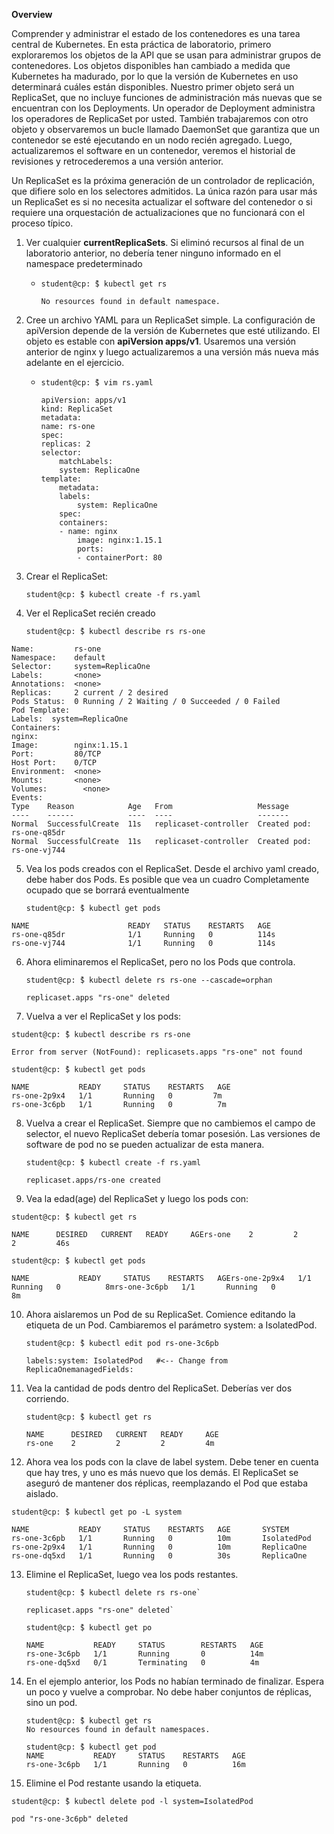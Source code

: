**Overview**

Comprender y administrar el estado de los contenedores es una tarea central de Kubernetes. En esta práctica de laboratorio, primero exploraremos los objetos de la API que se usan para administrar grupos de contenedores. Los objetos disponibles han cambiado a medida que Kubernetes ha madurado, por lo que la versión de Kubernetes en uso determinará cuáles están disponibles. Nuestro primer objeto será un ReplicaSet, que no incluye funciones de administración más nuevas que se encuentran con los Deployments. Un operador de Deployment administra los operadores de ReplicaSet por usted. También trabajaremos con otro objeto y observaremos un bucle llamado DaemonSet que garantiza que un contenedor se esté ejecutando en un nodo recién agregado. Luego, actualizaremos el software en un contenedor, veremos el historial de revisiones y retrocederemos a una versión anterior.

Un ReplicaSet es la próxima generación de un controlador de replicación, que difiere solo en los selectores admitidos. La única razón para usar más un ReplicaSet es si no necesita actualizar el software del contenedor o si requiere una orquestación de actualizaciones que no funcionará con el proceso típico.


1. Ver cualquier **currentReplicaSets**. Si eliminó recursos al final de un laboratorio anterior, no debería tener ninguno informado en el namespace predeterminado

    - `student@cp: ̃$ kubectl get rs`

      `No resources found in default namespace.`



2. Cree un archivo YAML para un ReplicaSet simple. La configuración de apiVersion depende de la versión de Kubernetes que esté utilizando. El objeto es estable con **apiVersion apps/v1**. Usaremos una versión anterior de nginx y luego actualizaremos a una versión más nueva más adelante en el ejercicio.

    - `student@cp: ̃$ vim rs.yaml`

        ```
        apiVersion: apps/v1
        kind: ReplicaSet
        metadata:
        name: rs-one
        spec:
        replicas: 2
        selector:
            matchLabels:
            system: ReplicaOne
        template:
            metadata:
            labels:
                system: ReplicaOne
            spec:
            containers:
            - name: nginx
                image: nginx:1.15.1
                ports:
                - containerPort: 80
        ```
3.  Crear el ReplicaSet:

    `student@cp: ̃$ kubectl create -f rs.yaml`

4. Ver el ReplicaSet recién creado

    `student@cp: ̃$ kubectl describe rs rs-one`

```
Name:         rs-one
Namespace:    default
Selector:     system=ReplicaOne
Labels:       <none>
Annotations:  <none>
Replicas:     2 current / 2 desired
Pods Status:  0 Running / 2 Waiting / 0 Succeeded / 0 Failed
Pod Template:
Labels:  system=ReplicaOne
Containers:
nginx:
Image:        nginx:1.15.1
Port:         80/TCP
Host Port:    0/TCP
Environment:  <none>
Mounts:       <none>
Volumes:        <none>
Events:
Type    Reason            Age   From                   Message
----    ------            ----  ----                   -------
Normal  SuccessfulCreate  11s   replicaset-controller  Created pod: rs-one-q85dr
Normal  SuccessfulCreate  11s   replicaset-controller  Created pod: rs-one-vj744

```

5. Vea los pods creados con el ReplicaSet. Desde el archivo yaml creado, debe haber dos Pods. Es posible que vea un cuadro Completamente ocupado que se borrará eventualmente

    `student@cp: ̃$ kubectl get pods`

```
NAME                      READY   STATUS    RESTARTS   AGE
rs-one-q85dr              1/1     Running   0          114s
rs-one-vj744              1/1     Running   0          114s
```
6. Ahora eliminaremos el ReplicaSet, pero no los Pods que controla.

    `student@cp: ̃$ kubectl delete rs rs-one --cascade=orphan`

    `replicaset.apps "rs-one" deleted`

7. Vuelva a ver el ReplicaSet y los pods:

`student@cp: ̃$ kubectl describe rs rs-one`

`Error from server (NotFound): replicasets.apps "rs-one" not found`

`student@cp: ̃$ kubectl get pods`

```
NAME           READY     STATUS    RESTARTS   AGE
rs-one-2p9x4   1/1       Running   0         7m
rs-one-3c6pb   1/1       Running   0          7m
```

8. Vuelva a crear el ReplicaSet. Siempre que no cambiemos el campo de selector, el nuevo ReplicaSet debería tomar posesión. Las versiones de software de pod no se pueden actualizar de esta manera.

    `student@cp: ̃$ kubectl create -f rs.yaml`

    `replicaset.apps/rs-one created`

9. Vea la edad(age) del ReplicaSet y luego los pods con:

`student@cp: ̃$ kubectl get rs`

```
NAME      DESIRED   CURRENT   READY     AGErs-one    2         2         2         46s
```

`student@cp: ̃$ kubectl get pods`

```
NAME           READY     STATUS    RESTARTS   AGErs-one-2p9x4   1/1       Running   0          8mrs-one-3c6pb   1/1       Running   0          8m
```

10. Ahora aislaremos un Pod de su ReplicaSet. Comience editando la etiqueta de un Pod. Cambiaremos el parámetro system: a IsolatedPod.

    `student@cp: ̃$ kubectl edit pod rs-one-3c6pb`

    ```
    labels:system: IsolatedPod   #<-- Change from ReplicaOnemanagedFields:
    ```

11. Vea la cantidad de pods dentro del ReplicaSet. Deberías ver dos corriendo.

    `student@cp: ̃$ kubectl get rs`

    ```
    NAME      DESIRED   CURRENT   READY     AGE
    rs-one    2         2         2         4m
    ```

12. Ahora vea los pods con la clave de label system. Debe tener en cuenta que hay tres, y uno es más nuevo que los demás. El ReplicaSet se aseguró de mantener dos réplicas, reemplazando el Pod que estaba aislado.

`student@cp: ̃$ kubectl get po -L system`

```
NAME           READY     STATUS    RESTARTS   AGE       SYSTEM
rs-one-3c6pb   1/1       Running   0          10m       IsolatedPod
rs-one-2p9x4   1/1       Running   0          10m       ReplicaOne
rs-one-dq5xd   1/1       Running   0          30s       ReplicaOne
```
13. Elimine el ReplicaSet, luego vea los pods restantes.

    ```
    student@cp: ̃$ kubectl delete rs rs-one`

    replicaset.apps "rs-one" deleted`
    ```

    ```
    student@cp: ̃$ kubectl get po

    NAME           READY     STATUS        RESTARTS   AGE
    rs-one-3c6pb   1/1       Running       0          14m
    rs-one-dq5xd   0/1       Terminating   0          4m

    ``` 

14. En el ejemplo anterior, los Pods no habían terminado de finalizar. Espera un poco y vuelve a comprobar. No debe haber conjuntos de réplicas, sino un pod.

    ```
    student@cp: ̃$ kubectl get rs
    No resources found in default namespaces.
    ```

    ```
    student@cp: ̃$ kubectl get pod
    NAME           READY     STATUS    RESTARTS   AGE
    rs-one-3c6pb   1/1       Running   0          16m
    ```
15. Elimine el Pod restante usando la etiqueta.

```
student@cp: ̃$ kubectl delete pod -l system=IsolatedPod

pod "rs-one-3c6pb" deleted
```
